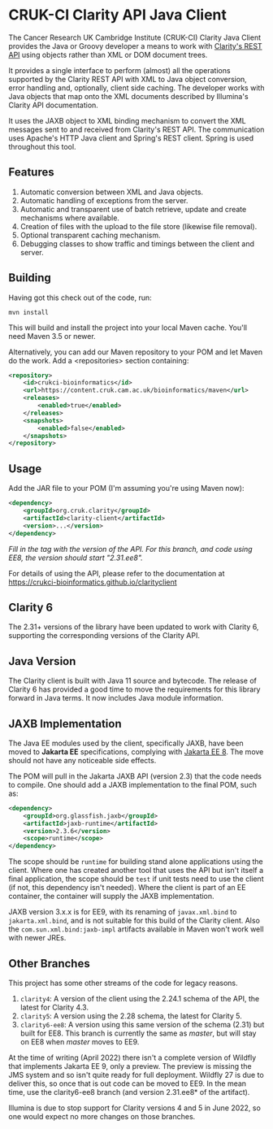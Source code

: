 # CRUK-CI Clarity API Java Client

The Cancer Research UK Cambridge Institute (CRUK-CI) Clarity Java Client
provides the Java or Groovy developer a means to work with
[Clarity's REST API](https://d10e8rzir0haj8.cloudfront.net/6.0/REST.html) using objects
rather than XML or DOM document trees.

It provides a single interface to perform (almost) all the operations
supported by the Clarity REST API with XML to Java object conversion,
error handling and, optionally, client side caching. The developer works
with Java objects that map onto the XML documents described by Illumina's
Clarity API documentation.

It uses the JAXB object to XML binding mechanism to convert the XML
messages sent to and received from Clarity's REST API. The communication
uses Apache's HTTP Java client and Spring's REST client. Spring is used
throughout this tool.

## Features

1. Automatic conversion between XML and Java objects.
2. Automatic handling of exceptions from the server.
3. Automatic and transparent use of batch retrieve, update and create
mechanisms where available.
4. Creation of files with the upload to the file store (likewise file
removal).
5. Optional transparent caching mechanism.
6. Debugging classes to show traffic and timings between the client
and server.


## Building

Having got this check out of the code, run:

```
mvn install
```

This will build and install the project into your local Maven cache.
You'll need Maven 3.5 or newer.

Alternatively, you can add our Maven repository to your POM and let
Maven do the work. Add a &lt;repositories&gt; section containing:

```XML
<repository>
    <id>crukci-bioinformatics</id>
    <url>https://content.cruk.cam.ac.uk/bioinformatics/maven</url>
    <releases>
        <enabled>true</enabled>
    </releases>
    <snapshots>
        <enabled>false</enabled>
    </snapshots>
</repository>
```

## Usage

Add the JAR file to your POM (I'm assuming you're using Maven now):

```XML
<dependency>
    <groupId>org.cruk.clarity</groupId>
    <artifactId>clarity-client</artifactId>
    <version>...</version>
</dependency>
```

_Fill in the <version> tag with the version of the API._
_For this branch, and code using EE8, the version should start "2.31.ee8"._

For details of using the API, please refer to the documentation at
https://crukci-bioinformatics.github.io/clarityclient

## Clarity 6

The 2.31+ versions of the library have been updated to work with Clarity 6,
supporting the corresponding versions of the Clarity API.

## Java Version

The Clarity client is built with Java 11 source and bytecode. The release
of Clarity 6 has provided a good time to move the requirements for this
library forward in Java terms. It now includes Java module information.

## JAXB Implementation

The Java EE modules used by the client, specifically JAXB, have been
moved to **Jakarta EE** specifications, complying
with [Jakarta EE 8](https://jakarta.ee/release/8).
The move should not have any noticeable side effects.

The POM will pull in the Jakarta JAXB API (version 2.3) that the code needs to
compile. One should add a JAXB implementation to the final POM, such as:

```XML
<dependency>
    <groupId>org.glassfish.jaxb</groupId>
    <artifactId>jaxb-runtime</artifactId>
    <version>2.3.6</version>
    <scope>runtime</scope>
</dependency>
```

The scope should be `runtime` for building stand alone applications
using the client. Where one has created another tool that uses the API
but isn't itself a final application, the scope should be `test` if
unit tests need to use the client (if not, this dependency isn't needed).
Where the client is part of an EE container, the container will supply
the JAXB implementation.

JAXB version 3.x.x is for EE9, with its renaming of `javax.xml.bind`
to `jakarta.xml.bind`, and is not suitable for this build of the
Clarity client. Also the `com.sun.xml.bind:jaxb-impl` artifacts
available in Maven won't work well with newer JREs.

## Other Branches

This project has some other streams of the code for legacy reasons.

1. `clarity4`: A version of the client using the 2.24.1 schema of the API,
the latest for Clarity 4.3.
2. `clarity5`: A version using the 2.28 schema, the latest for Clarity 5.
3. `clarity6-ee8`: A version using this same version of the schema (2.31)
but built for EE8. This branch is currently the same as _master_, but will
stay on EE8 when _master_ moves to EE9.

At the time of writing (April 2022) there isn't a complete version of
Wildfly that implements Jakarta EE 9, only a preview. The preview is missing
the JMS system and so isn't quite ready for full deployment. Wildfly 27 is
due to deliver this, so once that is out code can be moved to EE9. In the
mean time, use the clarity6-ee8 branch (and version 2.31.ee8* of the artifact).

Illumina is due to stop support for Clarity versions 4 and 5 in June 2022,
so one would expect no more changes on those branches.

